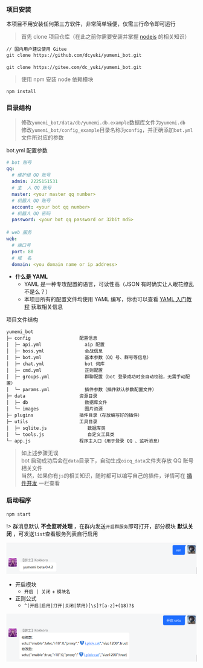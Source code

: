 ### 项目安装

本项目不用安装任何第三方软件，非常简单轻便，仅需三行命令即可运行

> 首先 clone 项目仓库（在此之前你需要安装并掌握 [nodejs](https://nodejs.org) 的相关知识）

```
// 国内用户建议使用 Gitee
git clone https://github.com/dcyuki/yumemi_bot.git

git clone https://gitee.com/dc_yuki/yumemi_bot.git
```

> 使用 npm 安装 node 依赖模块

```
npm install
```

### 目录结构

> 修改`yumemi_bot/data/db/yumemi.db.example`数据库文件为`yumemi.db`  
> 修改`yumemi_bot/config_example`目录名称为`config`，并正确添加`bot.yml`文件所对应的参数

bot.yml 配置参数
```yaml
# bot 账号
qq:
  # 维护组 QQ 账号
  admin: 2225151531
  # 主  人 QQ 账号
  master: <your master qq number>
  # 机器人 QQ 账号
  account: <your bot qq number>
  # 机器人 QQ 密码
  password: <your bot qq password or 32bit md5>

# web 服务
web:
  # 端口号
  port: 80
  # 域  名
  domain: <you domain name or ip address>
```

- **什么是 YAML**
  + YAML 是一种专攻配置的语言，可读性高（JSON 有时确实让人眼花缭乱不是么？）
  + 本项目所有的配置文件均使用 YAML 编写，你也可以查看 [YAML 入门教程](https://www.runoob.com/w3cnote/yaml-intro.html) 获取相关信息

项目文件结构
```
yumemi_bot
├─ config                  配置信息
│  ├─ api.yml                aip 配置
│  ├─ boss.yml               会战信息
│  ├─ bot.yml                基本参数（QQ 号、群号等信息）
│  ├─ chat.yml               bot 词库
│  ├─ cmd.yml                正则配置
│  ├─ groups.yml             群聊配置（bot 登录成功时会自动校验，无需手动配置）
│  └─ params.yml             插件参数（插件默认参数配置文件）
├─ data                    资源目录
│  ├─ db                     数据库文件
│  └─ images                 图片资源
├─ plugins                 插件目录（存放编写好的插件）
├─ utils                   工具目录
│  ├─ sqlite.js               数据库类
│  └─ tools.js                自定义工具类
└─ app.js                  程序主入口（用于登录 QQ 、监听消息）
```

> 如上述步骤无误  
> bot 启动成功后会在`data`目录下，自动生成`oicq_data`文件夹存放 QQ 账号相关文件  
> 当然，如果你有`js`的相关知识，随时都可以编写自己的插件，详情可在 [插件开发](develop/) 一栏查看

### 启动程序

```
npm start
```

!> 群消息默认 **不会监听处理** ，在群内发送`开启群服务`即可打开，部分模块 **默认关闭** ，可发送`list`查看服务列表自行启用  

![version](../public/images/demo/version.png)

- 开启模块
  + `开启 | 关闭` + `模块名`
- 正则公式
  + `^(开启|启用|打开|关闭|禁用)[\s]?[a-z]+(18)?$`

![enable](../public/images/demo/enable.png)